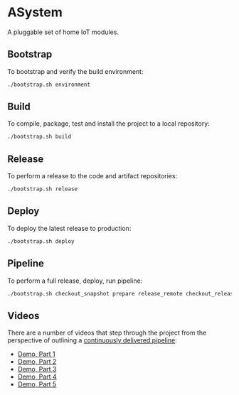 # ASystem

A pluggable set of home IoT modules.

## Bootstrap

To bootstrap and verify the build environment:

```bash
./bootstrap.sh environment
```

## Build

To compile, package, test and install the project to a local repository:

```bash
./bootstrap.sh build
```

## Release

To perform a release to the code and artifact repositories:

```bash
./bootstrap.sh release
```

## Deploy

To deploy the latest release to production:

```bash
./bootstrap.sh deploy
```

## Pipeline

To perform a full release, deploy, run pipeline:

```bash
./bootstrap.sh checkout_snapshot prepare release_remote checkout_release run teardown_cluster checkout_snapshot deploy teardown download
```

## Videos

There are a number of videos that step through the project from the perspective of outlining a 
[continuously delivered pipeline](https://www.youtube.com/watch?v=Z-OFCi2AQfw):

* [Demo, Part 1](https://www.youtube.com/watch?v=9t5ocDLdlS0)
* [Demo, Part 2](https://www.youtube.com/watch?v=Xc6F4I6AyRo)
* [Demo, Part 3](https://www.youtube.com/watch?v=aqIy9qnjqa8)
* [Demo, Part 4](https://www.youtube.com/watch?v=I-l5LKll5GM)
* [Demo, Part 5](https://www.youtube.com/watch?v=yx1E_e6xb5E)


